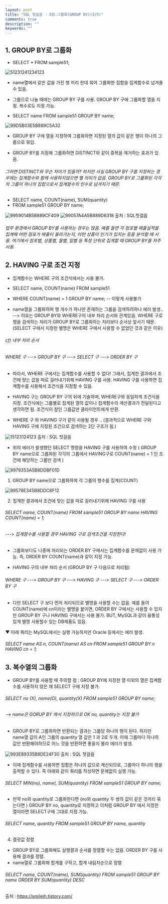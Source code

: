 ```yaml
---
layout: post
title: "SQL 첫걸음 - 5장.그룹화(GROUP BY)(3/5)" 
comments: true
description: ""
keywords: ""
---
```


## 1. GROUP BY로 그룹화

- SELECT * FROM sample51;

![51231241234123](/images/sql_first_step/51231241234123.png)

- name열에서 같은 값을 가진 행 끼리 한데 묶어 그룹화한 집합을 집계함수로 넘겨줄 수 있음.

- 그룹으로 나눌 때에는 GROUP BY 구를 사용. GROUP BY 구에 그룹화할 열을 지정. 복수로도 지정 가능.
- SELECT name FROM sample51 GROUP BY name;

![99D5B03E5B889C5A32](/images/sql_first_step/99D5B03E5B889C5A32.png) 

- GROUP BY 구에 열을 지정하여 그룹화하면 지정된 열의 값이 같은 행이 하나의 그룹으로 묶임.

- GROUP BY를 지정해 그룹화하면 DISTINCT와 같이 중복을 제거하는 효과가 있음. 

###### 그러면 DISTINCT와 무슨 차이가 있을까? 하지만 사실 GROUP BY 구를 지정하는 경우에는 집계함수와 함께 사용하지않으면 별 의미가 없음. GROUP BY로 그룹화된 각각의 그룹이 하나의 집합으로서 집계함수의 인수로 넘겨지기 때문.

- SELECT name, COUNT(name), SUM(quantity)
- FROM sample51 GROUP BY name;

![9959014B5B889CF409](/images/sql_first_step/9959014B5B889CF409.png) 
![99057A4A5B889D6318](/images/sql_first_step/99057A4A5B889D6318.png) 
출처 : SQL첫걸음


###### 업무 환경에서 GROUP BY를 사용하는 경우는 많음. 예를 들면 각 점포별 매출실적을 집계해 어떤 점포가 매출이 올라가는지, 어떤 상품이 인기가 있지는 등을 분석할 때 사용. 여기에서 점포별, 상품별, 월별, 일별 등 특정 단위로 집계할 때 GROUP BY를 자주 사용. 


## 2. HAVING 구로 조건 지정

- 집계함수는 WHERE 구의 조건식에서는 사용 불가. 

- SELECT name, COUNT(name) FROM sample51
- WHERE COUNT(name) = 1 GROUP BY name; -- 이렇게 사용불가 
- name열을 그룹화하여 행 개수가 하나만 존재하는 그룹을 검색하려하나 에러 발생.. --> 이유는 GROUP BY와 WHERE구의 내부 처리 순서와 관계있음. WHERE 구로 행을 검색하는 처리가 GROUP BY로 그룹화하는 처리보다 순서상 앞서기 때문. (SELECT 구에서 지정한 별명은 WHERE 구에서 사용할 수 없었던 것과 같은 이유) 

###### cf) 내부 처리 순서 
###### WHERE 구 ---> GROUP BY 구 ---> SELECT 구 ---> ORDER BY 구 

- 따라서, WHERE 구에서는 집계함수를 사용할 수 없다! 그래서, 집계한 결과에서 조건에 맞는 값을 따로 걸러내기위해 HAVING 구를 사용. HAVING 구를 사용하면 집계함수를 사용해서 조건식을 지정할 수 있음. 

- HAVING 구는 GROUP BY 구의 뒤에 기술하며, WHERE구와 동일하게 조건식을 지정. 조건식에는 그룹별로 집계된 열의 값이나 집계함수의 계산결과가 전달된다고 생각하면 됨. 조건식이 참인 그룹값만 클라이언트에게 반환.

- WHERE 구 와 HAVING 구가 같이 사용될 경우 .. (결과적으로 WHERE 구와 HAVING 구에 지정된 조건으로 검색하는 2단 구조가 됨.) 
  
![15123124123](/images/sql_first_step/15123124123.png) 
출처 : SQL 첫걸음

- 위의 에러가 발생했던 SELECT 명령을 HAVING 구를 사용하여 수정 ( GROUP BY name으로 그룹화된 각각의 그룹에서  HAVING구로  COUNT(name) = 1 인 조건에 해당하는 그룹만 검색 )

![9979353A5B8DDBF01D](/images/sql_first_step/9979353A5B8DDBF01D.png) 

1. GROUP BY name으로 그룹화하여 각 그룹의 행수를 집계(COUNT)
 
![99578E345B8DDC6F12](/images/sql_first_step/99578E345B8DDC6F12.png) 


2. 집계한 결과에서 조건에 맞는 값을 따로 걸러내기위해 HAVING 구를 사용

######   SELECT name, COUNT(name) FROM sample51 GROUP BY name HAVING COUNT(name) = 1; 

###### ---> 집계함수를 사용할 경우 HAVING 구로 검색조건을 지정한다!

- 그룹화보다도 나중에 처리되는 ORDER BY 구에서는 집계함수를 문제없이 사용 가능. 즉, ORDER BY COUNT(name)과 같이 지정 가능.

* HAVING 구의 내부 처리 순서 (GROUP BY 구 다음으로 처리됨)

###### WHERE 구 ---> GROUP BY 구 ---> HAVING 구 ---> SELECT 구 ---> ORDER BY 구 

- 다만 SELECT 구 보다 먼저 처리되므로 별명을 사용할 수는 없음. 예를 들어 COUNT(name)에 cn이라는 별명을 붙이면, ORDER BY 구에서는 사용할 수 있지만 GROUP BY 구나 HAVING 구에서는 사용 불가. BUT, MySQL과 같이 융통성있게 별명 사용할수 있는 DB제품도 있음. 

▼ 아래 쿼리는 MySQL에서는 실행 가능하지만 Oracle 등에서는 에러 발생. 

######   SELECT name AS n, COUNT(name) AS cn FROM sample51 GROUP BY n HAVING cn = 1; 


## 3. 복수열의 그룹화

- GROUP BY를 사용할 때 주의할 점 : GROUP BY에 지정한 열 이외의 열은 집계함수를 사용하지 않은 채 SELECT 구에 지정 불가.

###### SELECT no (X), name(O), quantity(X) FROM sample51 GROUP BY name; 
###### --> name은 GORUP BY 에서 지정하므로 OK no, quantity는 지정 불가 

- GROUP BY로 그룹화하면 반환되는 결과는 그룹당 하나의 행이 된다. 하지만 name열 값이 A인 그룹의 quantity 열 값은 1 과 2로 두개. 이때 그룹마다 하나의 값만 반환해야하므로 어느 것을 반환하면 좋을지 몰라 에러가 발생. 

![993E89335B8DE24F30](/images/sql_first_step/993E89335B8DE24F30.png) 
출처 : SQL 첫걸음

- 이때 집계함수를 사용하면 집합은 하나의 값으로 계산되므로, 그룹마다 하나의 행을 출력할 수 있다. 즉 아래와 같이 쿼리를 작성하면 문제없이 실행 가능.

###### SELECT MIN(no), name(, SUM(quantity) FROM sample51 GROUP BY name; 

- 만약 no와 quantity로 그룹화한다면 (no와 quantity 두 쌍의 값이 같은 것끼리 묶는다면 )  GROUP BY no, quantity로 지정하고 이처럼 GROUP BY 에서 지정한 열이라면 SELECT구에 그대로 지정 가능. 

######   SELECT name, quantity FROM sample51 GROUP BY name, quantity 


4. 결괏값 정렬

- GROUP BY로 그룹화해도 실행결과 순서를 정렬할 수는 없음. ORDER BY 구를 사용해 결과를 정렬. 
- name열로 그룹화해 합계를 구하고, 합계 내림차순으로 정렬 

######   SELECT name, COUNT(name), SUM(quantity) FROM sample51 GROUP BY name ORDER BY SUM(quantity) DESC


출처 : https://smilejh.tistory.com/